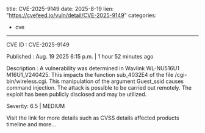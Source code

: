  
title: CVE-2025-9149
date: 2025-8-19
lien: "https://cvefeed.io/vuln/detail/CVE-2025-9149"
categories:
  - cve
---

CVE ID : CVE-2025-9149

Published :  Aug. 19
2025
6:15 p.m. | 1 hour
52 minutes ago

Description : A vulnerability was determined in Wavlink WL-NU516U1 M16U1_V240425. This impacts the function sub_4032E4 of the file /cgi-bin/wireless.cgi. This manipulation of the argument Guest_ssid causes command injection. The attack is possible to be carried out remotely. The exploit has been publicly disclosed and may be utilized.

Severity: 6.5 | MEDIUM

Visit the link for more details
such as CVSS details
affected products
timeline
and more...
